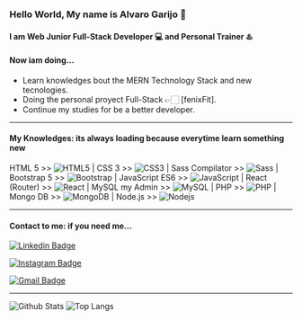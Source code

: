 ### Hello World, My name is Alvaro Garijo 👋
#### I am  Web Junior Full-Stack Developer 💻  and Personal Trainer ♨️


#### Now iam doing...

- Learn knowledges bout the MERN Technology Stack and new tecnologies. 
- Doing the personal proyect Full-Stack 👉🏻 [fenixFit].
- Continue my studies for be a better developer.
___

#### My Knowledges: its always loading because everytime learn something new

 
HTML 5 >> ![HTML5](https://img.shields.io/badge/-HTML5-E34F26?style=flat-square&logo=html5&logoColor=white) |
CSS 3 >>  ![CSS3](https://img.shields.io/badge/-CSS3-1572B6?style=flat-square&logo=css3) |
Sass Compilator >> ![Sass](https://img.shields.io/badge/-Sass-black?style=flat-square&logo=Sass) |
Bootstrap 5 >> ![Bootstrap](https://img.shields.io/badge/-Bootstrap-563D7C?style=flat-square&logo=bootstrap) |
JavaScript ES6 >> ![JavaScript](https://img.shields.io/badge/-JavaScript-black?style=flat-square&logo=javascript) |
React (Router) >> ![React](https://img.shields.io/badge/-React-black?style=flat-square&logo=react) |
MySQL my Admin >> ![MySQL](https://img.shields.io/badge/-MySQL-black?style=flat-square&logo=mysql) |
PHP >> ![PHP](https://img.shields.io/badge/-php-E34A86?style=flat-square&logo=php) |
Mongo DB >> ![MongoDB](https://img.shields.io/badge/-MongoDB-black?style=flat-square&logo=mongodb) |
Node.js >> ![Nodejs](https://img.shields.io/badge/-Nodejs-black?style=flat-square&logo=Node.js) 
___

#### Contact to me: if you need me...

[![Linkedin Badge](https://img.shields.io/badge/-AlvaroGarijo-blue?style=flat-square&logo=Linkedin&logoColor=white&link=https://www.linkedin.com/in/alvaro-garijo-s%C3%A1nchez-003416221/)](https://www.linkedin.com/in/alvaro-garijo-s%C3%A1nchez-003416221/)

[![Instagram Badge](https://img.shields.io/badge/-AlvaroGarijo-purple?style=flat-square&logo=instagram&logoColor=white&link=https://www.instagram.com/alvarogarijo_fitness/?hl=es)](https://www.instagram.com/alvarogarijo_fitness/?hl=es)

[![Gmail Badge](https://img.shields.io/badge/-garijoentrenamientoysalud@gmail.com-c14438?style=flat-square&logo=Gmail&logoColor=white&link=mailto:garijoentrenamientoysalud@gmail.com)](mailto:garijoentrenamientoysalud@gmail.com)
___

![Github Stats](https://github-readme-stats.vercel.app/api?username=AlvaroGarijo&count_private=true&show_icons=true&include_all_commits=false)
![Top Langs](https://github-readme-stats.vercel.app/api/top-langs/?username=AlvaroGarijo&hide=TeX&layout=compact)
